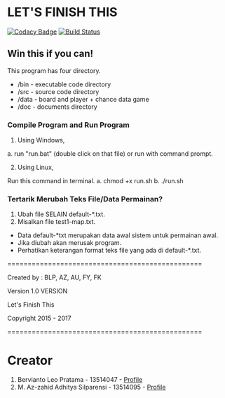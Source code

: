 # LET'S FINISH THIS

[![Codacy Badge](https://api.codacy.com/project/badge/Grade/6ed22b44232a46f8a668279198c9c31f)](https://app.codacy.com/app/berviantoleo/lets-finish?utm_source=github.com&utm_medium=referral&utm_content=berv-uni-project/lets-finish&utm_campaign=Badge_Grade_Settings)
[![Build Status](https://travis-ci.org/berv-uni-project/lets-finish.svg?branch=master)](https://travis-ci.org/berv-uni-project/lets-finish)

## Win this if you can!

This program has four directory.
* /bin - executable code directory
* /src - source code directory
* /data - board and player + chance data game
* /doc - documents directory


### Compile Program and Run Program
1. Using Windows,

  a. run "run.bat" (double click on that file) or run with command prompt.

2. Using Linux,

  Run this command in terminal.
  a. chmod +x run.sh
  b. ./run.sh

### Tertarik Merubah Teks File/Data Permainan?

  1. Ubah file SELAIN default-*.txt.
  2. Misalkan file test1-map.txt.

* Data default-*txt merupakan data awal sistem untuk permainan awal.
* Jika diubah akan merusak program.
* Perhatikan keterangan format teks file yang ada di default-*.txt.


================================================

Created by : BLP, AZ, AU, FY, FK

Version 1.0 VERSION

Let's Finish This

Copyright 2015 - 2017

================================================

# Creator

1. Bervianto Leo Pratama - 13514047 - [Profile](https://github.com/berviantoleo)
2. M. Az-zahid Adhitya Silparensi - 13514095 - [Profile](https://github.com/Azzahid)
